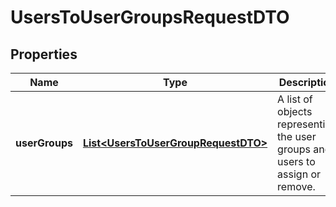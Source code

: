 

# UsersToUserGroupsRequestDTO


## Properties

| Name | Type | Description | Notes |
|------------ | ------------- | ------------- | -------------|
|**userGroups** | [**List&lt;UsersToUserGroupRequestDTO&gt;**](UsersToUserGroupRequestDTO.md) | A list of objects representing the user groups and users to assign or remove. |  [optional] |




